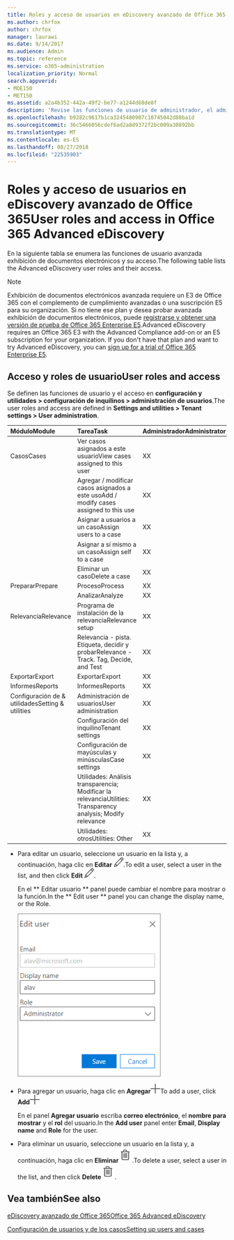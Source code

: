 ```yaml
---
title: Roles y acceso de usuarios en eDiscovery avanzado de Office 365
ms.author: chrfox
author: chrfox
manager: laurawi
ms.date: 9/14/2017
ms.audience: Admin
ms.topic: reference
ms.service: o365-administration
localization_priority: Normal
search.appverid:
- MOE150
- MET150
ms.assetid: a2a4b352-442a-49f2-be77-a1244d68de8f
description: 'Revise las funciones de usuario de administrador, el administrador y revisor y su acceso a los módulos y las tareas en la exhibición de documentos electrónicos avanzada de Office 365. '
ms.openlocfilehash: b9282c9617b1ca3245480907c10745042d88ba1d
ms.sourcegitcommit: 36c5466056cdef6ad2a8d9372f2bc009a30892bb
ms.translationtype: MT
ms.contentlocale: es-ES
ms.lasthandoff: 08/27/2018
ms.locfileid: "22535903"
---
```

# <a name="user-roles-and-access-in-office-365-advanced-ediscovery"></a><span data-ttu-id="9f70e-103">Roles y acceso de usuarios en eDiscovery avanzado de Office 365</span><span class="sxs-lookup"><span data-stu-id="9f70e-103">User roles and access in Office 365 Advanced eDiscovery</span></span>

<span data-ttu-id="9f70e-104">En la siguiente tabla se enumera las funciones de usuario avanzada exhibición de documentos electrónicos y su acceso.</span><span class="sxs-lookup"><span data-stu-id="9f70e-104">The following table lists the Advanced eDiscovery user roles and their access.</span></span>
  
> [!NOTE]
> <span data-ttu-id="9f70e-p101">Exhibición de documentos electrónicos avanzada requiere un E3 de Office 365 con el complemento de cumplimiento avanzadas o una suscripción E5 para su organización. Si no tiene ese plan y desea probar avanzada exhibición de documentos electrónicos, puede [registrarse y obtener una versión de prueba de Office 365 Enterprise E5](https://go.microsoft.com/fwlink/p/?LinkID=698279).</span><span class="sxs-lookup"><span data-stu-id="9f70e-p101">Advanced eDiscovery requires an Office 365 E3 with the Advanced Compliance add-on or an E5 subscription for your organization. If you don't have that plan and want to try Advanced eDiscovery, you can [sign up for a trial of Office 365 Enterprise E5](https://go.microsoft.com/fwlink/p/?LinkID=698279).</span></span> 
  
## <a name="user-roles-and-access"></a><span data-ttu-id="9f70e-107">Acceso y roles de usuario</span><span class="sxs-lookup"><span data-stu-id="9f70e-107">User roles and access</span></span>

<span data-ttu-id="9f70e-108">Se definen las funciones de usuario y el acceso en **configuración y utilidades \> configuración de inquilinos \> administración de usuarios**.</span><span class="sxs-lookup"><span data-stu-id="9f70e-108">The user roles and access are defined in **Settings and utilities \> Tenant settings \> User administration**.</span></span>
  
|<span data-ttu-id="9f70e-109">**Módulo**</span><span class="sxs-lookup"><span data-stu-id="9f70e-109">**Module**</span></span>|<span data-ttu-id="9f70e-110">**Tarea**</span><span class="sxs-lookup"><span data-stu-id="9f70e-110">**Task**</span></span>|<span data-ttu-id="9f70e-111">**Administrador**</span><span class="sxs-lookup"><span data-stu-id="9f70e-111">**Administrator**</span></span>|<span data-ttu-id="9f70e-112">**Manager**</span><span class="sxs-lookup"><span data-stu-id="9f70e-112">**Manager**</span></span>|<span data-ttu-id="9f70e-113">**Reviewer**</span><span class="sxs-lookup"><span data-stu-id="9f70e-113">**Reviewer**</span></span>|
|:-----|:-----|:-----|:-----|:-----|
|<span data-ttu-id="9f70e-114">Casos</span><span class="sxs-lookup"><span data-stu-id="9f70e-114">Cases</span></span>  <br/> | <span data-ttu-id="9f70e-115">Ver casos asignados a este usuario</span><span class="sxs-lookup"><span data-stu-id="9f70e-115">View cases assigned to this user</span></span>  <br/> |<span data-ttu-id="9f70e-116">X</span><span class="sxs-lookup"><span data-stu-id="9f70e-116">X</span></span>  <br/> |<span data-ttu-id="9f70e-117">X</span><span class="sxs-lookup"><span data-stu-id="9f70e-117">X</span></span>  <br/> |<span data-ttu-id="9f70e-118">X</span><span class="sxs-lookup"><span data-stu-id="9f70e-118">X</span></span>  <br/> |
|| <span data-ttu-id="9f70e-119">Agregar / modificar casos asignados a este uso</span><span class="sxs-lookup"><span data-stu-id="9f70e-119">Add / modify cases assigned to this use</span></span>  <br/> |<span data-ttu-id="9f70e-120">X</span><span class="sxs-lookup"><span data-stu-id="9f70e-120">X</span></span>  <br/> |<span data-ttu-id="9f70e-121">X</span><span class="sxs-lookup"><span data-stu-id="9f70e-121">X</span></span>  <br/> ||
|| <span data-ttu-id="9f70e-122">Asignar a usuarios a un caso</span><span class="sxs-lookup"><span data-stu-id="9f70e-122">Assign users to a case</span></span>  <br/> |<span data-ttu-id="9f70e-123">X</span><span class="sxs-lookup"><span data-stu-id="9f70e-123">X</span></span>  <br/> |<span data-ttu-id="9f70e-124">X</span><span class="sxs-lookup"><span data-stu-id="9f70e-124">X</span></span>  <br/> ||
|| <span data-ttu-id="9f70e-125">Asignar a sí mismo a un caso</span><span class="sxs-lookup"><span data-stu-id="9f70e-125">Assign self to a case</span></span>  <br/> |<span data-ttu-id="9f70e-126">X</span><span class="sxs-lookup"><span data-stu-id="9f70e-126">X</span></span>  <br/> |||
||<span data-ttu-id="9f70e-127">Eliminar un caso</span><span class="sxs-lookup"><span data-stu-id="9f70e-127">Delete a case</span></span>  <br/> |<span data-ttu-id="9f70e-128">X</span><span class="sxs-lookup"><span data-stu-id="9f70e-128">X</span></span>  <br/> |||
|<span data-ttu-id="9f70e-129">Preparar</span><span class="sxs-lookup"><span data-stu-id="9f70e-129">Prepare</span></span>  <br/> |<span data-ttu-id="9f70e-130">Proceso</span><span class="sxs-lookup"><span data-stu-id="9f70e-130">Process</span></span>  <br/> |<span data-ttu-id="9f70e-131">X</span><span class="sxs-lookup"><span data-stu-id="9f70e-131">X</span></span>  <br/> |<span data-ttu-id="9f70e-132">X</span><span class="sxs-lookup"><span data-stu-id="9f70e-132">X</span></span>  <br/> ||
||<span data-ttu-id="9f70e-133">Analizar</span><span class="sxs-lookup"><span data-stu-id="9f70e-133">Analyze</span></span>  <br/> |<span data-ttu-id="9f70e-134">X</span><span class="sxs-lookup"><span data-stu-id="9f70e-134">X</span></span>  <br/> |<span data-ttu-id="9f70e-135">X</span><span class="sxs-lookup"><span data-stu-id="9f70e-135">X</span></span>  <br/> ||
|<span data-ttu-id="9f70e-136">Relevancia</span><span class="sxs-lookup"><span data-stu-id="9f70e-136">Relevance</span></span>  <br/> |<span data-ttu-id="9f70e-137">Programa de instalación de la relevancia</span><span class="sxs-lookup"><span data-stu-id="9f70e-137">Relevance setup</span></span>  <br/> |<span data-ttu-id="9f70e-138">X</span><span class="sxs-lookup"><span data-stu-id="9f70e-138">X</span></span>  <br/> |<span data-ttu-id="9f70e-139">X</span><span class="sxs-lookup"><span data-stu-id="9f70e-139">X</span></span>  <br/> ||
||<span data-ttu-id="9f70e-140">Relevancia - pista. Etiqueta, decidir y probar</span><span class="sxs-lookup"><span data-stu-id="9f70e-140">Relevance - Track. Tag, Decide, and Test</span></span>  <br/> |<span data-ttu-id="9f70e-141">X</span><span class="sxs-lookup"><span data-stu-id="9f70e-141">X</span></span>  <br/> |<span data-ttu-id="9f70e-142">X</span><span class="sxs-lookup"><span data-stu-id="9f70e-142">X</span></span>  <br/> |<span data-ttu-id="9f70e-143">X</span><span class="sxs-lookup"><span data-stu-id="9f70e-143">X</span></span>  <br/> |
|<span data-ttu-id="9f70e-144">Exportar</span><span class="sxs-lookup"><span data-stu-id="9f70e-144">Export</span></span>  <br/> |<span data-ttu-id="9f70e-145">Exportar</span><span class="sxs-lookup"><span data-stu-id="9f70e-145">Export</span></span>  <br/> |<span data-ttu-id="9f70e-146">X</span><span class="sxs-lookup"><span data-stu-id="9f70e-146">X</span></span>  <br/> |<span data-ttu-id="9f70e-147">X</span><span class="sxs-lookup"><span data-stu-id="9f70e-147">X</span></span>  <br/> ||
|<span data-ttu-id="9f70e-148">Informes</span><span class="sxs-lookup"><span data-stu-id="9f70e-148">Reports</span></span>  <br/> |<span data-ttu-id="9f70e-149">Informes</span><span class="sxs-lookup"><span data-stu-id="9f70e-149">Reports</span></span>  <br/> |<span data-ttu-id="9f70e-150">X</span><span class="sxs-lookup"><span data-stu-id="9f70e-150">X</span></span>  <br/> |<span data-ttu-id="9f70e-151">X</span><span class="sxs-lookup"><span data-stu-id="9f70e-151">X</span></span>  <br/> ||
|<span data-ttu-id="9f70e-152">Configuración de &amp; utilidades</span><span class="sxs-lookup"><span data-stu-id="9f70e-152">Setting &amp; utilities</span></span>  <br/> |<span data-ttu-id="9f70e-153">Administración de usuarios</span><span class="sxs-lookup"><span data-stu-id="9f70e-153">User administration</span></span>  <br/> |<span data-ttu-id="9f70e-154">X</span><span class="sxs-lookup"><span data-stu-id="9f70e-154">X</span></span>  <br/> |||
||<span data-ttu-id="9f70e-155">Configuración del inquilino</span><span class="sxs-lookup"><span data-stu-id="9f70e-155">Tenant settings</span></span>  <br/> |<span data-ttu-id="9f70e-156">X</span><span class="sxs-lookup"><span data-stu-id="9f70e-156">X</span></span>  <br/> |||
||<span data-ttu-id="9f70e-157">Configuración de mayúsculas y minúsculas</span><span class="sxs-lookup"><span data-stu-id="9f70e-157">Case settings</span></span>  <br/> |<span data-ttu-id="9f70e-158">X</span><span class="sxs-lookup"><span data-stu-id="9f70e-158">X</span></span>  <br/> |<span data-ttu-id="9f70e-159">X</span><span class="sxs-lookup"><span data-stu-id="9f70e-159">X</span></span>  <br/> ||
||<span data-ttu-id="9f70e-160">Utilidades: Análisis transparencia; Modificar la relevancia</span><span class="sxs-lookup"><span data-stu-id="9f70e-160">Utilities: Transparency analysis; Modify relevance</span></span>  <br/> |<span data-ttu-id="9f70e-161">X</span><span class="sxs-lookup"><span data-stu-id="9f70e-161">X</span></span>  <br/> |<span data-ttu-id="9f70e-162">X</span><span class="sxs-lookup"><span data-stu-id="9f70e-162">X</span></span>  <br/> |<span data-ttu-id="9f70e-163">X</span><span class="sxs-lookup"><span data-stu-id="9f70e-163">X</span></span>  <br/> |
||<span data-ttu-id="9f70e-164">Utilidades: otros</span><span class="sxs-lookup"><span data-stu-id="9f70e-164">Utilities: Other</span></span>  <br/> |<span data-ttu-id="9f70e-165">X</span><span class="sxs-lookup"><span data-stu-id="9f70e-165">X</span></span>  <br/> |<span data-ttu-id="9f70e-166">X</span><span class="sxs-lookup"><span data-stu-id="9f70e-166">X</span></span>  <br/> ||
   
- <span data-ttu-id="9f70e-167">Para editar un usuario, seleccione un usuario en la lista y, a continuación, haga clic en **Editar** ![icono Editar](media/3d613660-7602-4df2-bdb9-14e9ca2f9cf2.png).</span><span class="sxs-lookup"><span data-stu-id="9f70e-167">To edit a user, select a user in the list, and then click **Edit** ![Edit icon](media/3d613660-7602-4df2-bdb9-14e9ca2f9cf2.png).</span></span>
    
    <span data-ttu-id="9f70e-168">En el ** Editar usuario ** panel puede cambiar el nombre para mostrar o la función.</span><span class="sxs-lookup"><span data-stu-id="9f70e-168">In the ** Edit user ** panel you can change the display name, or the Role.</span></span> 
    
    ![Captura de Screnn Editar del panel de usuario en administración de usuario](media/a939f86b-9c88-4543-a560-6d33a9af90f9.png)
  
- <span data-ttu-id="9f70e-170">Para agregar un usuario, haga clic en **Agregar**![agregar icono](media/c2dd8b3a-5a22-412c-a7fa-143f5b2b5612.png)</span><span class="sxs-lookup"><span data-stu-id="9f70e-170">To add a user, click **Add**![add icon](media/c2dd8b3a-5a22-412c-a7fa-143f5b2b5612.png)</span></span>
  
    <span data-ttu-id="9f70e-171">En el panel **Agregar usuario** escriba **correo electrónico**, el **nombre para mostrar** y el **rol** del usuario.</span><span class="sxs-lookup"><span data-stu-id="9f70e-171">In the **Add user** panel enter **Email**, **Display name** and **Role** for the user.</span></span> 
    
- <span data-ttu-id="9f70e-172">Para eliminar un usuario, seleccione un usuario en la lista y, a continuación, haga clic en **Eliminar**![icono de eliminación](media/87565fbb-5147-4f22-9ed7-1c18ce664392.png).</span><span class="sxs-lookup"><span data-stu-id="9f70e-172">To delete a user, select a user in the list, and then click **Delete**![Delete icon](media/87565fbb-5147-4f22-9ed7-1c18ce664392.png).</span></span>
    
## <a name="see-also"></a><span data-ttu-id="9f70e-173">Vea también</span><span class="sxs-lookup"><span data-stu-id="9f70e-173">See also</span></span>

[<span data-ttu-id="9f70e-174">eDiscovery avanzado de Office 365</span><span class="sxs-lookup"><span data-stu-id="9f70e-174">Office 365 Advanced eDiscovery</span></span>](office-365-advanced-ediscovery.md)
  
[<span data-ttu-id="9f70e-175">Configuración de usuarios y de los casos</span><span class="sxs-lookup"><span data-stu-id="9f70e-175">Setting up users and cases</span></span>](set-up-users-and-cases-in-advanced-ediscovery.md)

